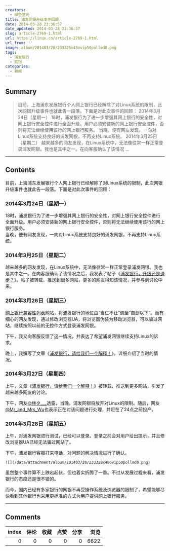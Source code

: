 ```yaml
---
creators:
  - 绿色圣光
title: 浦发网银升级事件回顾
date: 2014-03-28 23:36:57
date_updated: 2014-03-28 23:36:57
slug: article-2769-1.html
url: https://linux.cn/article-2769-1.html
url_from: ''
image: album/201403/28/233328x48ovip50pollmd0.png
tags:
  - 浦发银行
  - 网银
categories:
  - 新闻
---
```


## Summary

> 目前，上海浦东发展银行个人网上银行已经解除了对Linux系统的限制，此次网银升级事件也就此告一段落。下面是对此次事件的回顾：
> 2014年3月24日（星期一）
> 18时，浦发银行为了进一步增强其网上银行的安全性，对网上银行安全控件进行全面升级。用户必须安装新的网上银行安全控件，否则将无法继续使用该行的网上银行服务。
> 当晚，便有网友发现，一向对Linux系统支持良好的浦发网银，不再支持Linux系统。
> 2014年3月25日（星期二）
> 越来越多的网友发现，在Linux系统中，无法像往常一样正常登录浦发网银。我也是其中之一。在向客服确认了该情况  ...

***

<!-- more -->

## Contents

目前，上海浦东发展银行个人网上银行已经解除了对Linux系统的限制，此次网银升级事件也就此告一段落。下面是对此次事件的回顾：

### 2014年3月24日（星期一）

18时，浦发银行为了进一步增强其网上银行的安全性，对网上银行安全控件进行全面升级。用户必须安装新的网上银行安全控件，否则将无法继续使用该行的网上银行服务。  
 当晚，便有网友发现，一向对Linux系统支持良好的浦发网银，不再支持Linux系统。

### 2014年3月25日（星期二）

越来越多的网友发现，在Linux系统中，无法像往常一样正常登录浦发网银。我也是其中之一。在向客服确认了该情况之后，我发表了帖子《[浦发银行，升级还是退步？](https://linux.cn/article-2756-1.html)》。帖子被转载、推送到很多网站，更多的网友得知该情况，并参与到讨论中来。

### 2014年3月26日（星期三）

[网上银行兼容性列表](http://openbanks.info/)网站，将浦发银行的地位由“当仁不让”调至“自刽以下”。而有细心的网友发现，通过修改浏览器UA，将浏览器伪装为移动浏览器，可以骗过网站，继续按照以前的无控件方式登录浦发网银。

下午，我又向客服反馈了这一情况，并表达了希望浦发网银继续支持Linux的诉求。

晚上，我撰写了文章《[浦发银行，请给我们一个解释！](https://linux.cn/article-2763-1.html)》，详细介绍了当时的情况。

### 2014年3月27日（星期四）

上午，文章《[浦发银行，请给我们一个解释！](https://linux.cn/article-2763-1.html)》被转载、推送到更多网站，引发了越来越多网友的讨论。

下午，网友[@林夕\_\_\_](http://weibo.com/u/2079764871)透露，当晚，浦发网银将放开对Linux的限制。随后，网友[@Mr\_and\_Mrs\_Wu](http://weibo.com/2x2xm4)也表示正在对该问题进行处理，并赶在了24点之前投产。

### **2014年3月28日（星期五）**

上午，对浦发网银进行测试，已经可以登录。登录之前会对用户给出提示，并且修改浏览器UA已经无法骗过网站了。

下午，浦发银行客服打来电话，对问题的解决情况进行了确认。

`![](/data/attachment/album/201403/28/233328x48ovip50pollmd0.png)`

虽然整个事件算不上跌宕起伏，但也着实折腾了一番。不过从发展过程来看，浦发银行的态度还是很不错的。

而今，国内已经有多家银行的网银不再受操作系统及浏览器的限制了，希望能够尽快看到其他银行也采用更标准的方式为用户提供网上银行服务。

***

## Comments


|   index |   评论 |   收藏 |   点赞 |   分享 |   浏览 |
|--------:|-------:|-------:|-------:|-------:|-------:|
|       0 |      0 |      0 |      0 |      0 |   6622 |
